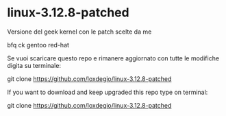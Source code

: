 linux-3.12.8-patched
====================

Versione del geek kernel con le patch scelte da me

bfq ck gentoo red-hat

Se vuoi scaricare questo repo e rimanere aggiornato con tutte le modifiche digita su terminale:

git clone https://github.com/loxdegio/linux-3.12.8-patched

If you want to download and keep upgraded this repo type on terminal:

git clone https://github.com/loxdegio/linux-3.12.8-patched
